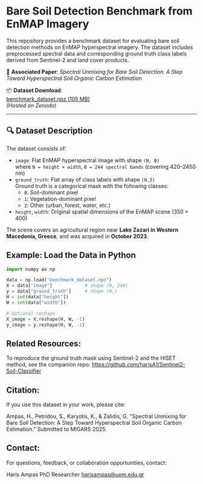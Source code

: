 # Bare Soil Detection Benchmark from EnMAP Imagery

This repository provides a benchmark dataset for evaluating bare soil detection methods on EnMAP hyperspectral imagery. The dataset includes preprocessed spectral data and corresponding ground truth class labels derived from Sentinel-2 and land cover products.

📄 **Associated Paper**: _Spectral Unmixing for Bare Soil Detection: A Step Toward Hyperspectral Soil Organic Carbon Estimation_

📦 **Dataset Download**:  
[benchmark_dataset.npz (105 MB)](https://zenodo.org/record/XXXXXXX/files/benchmark_dataset.npz)  
*(Hosted on Zenodo)*

---

## 🔍 Dataset Description

The dataset consists of:

- `image`: Flat EnMAP hyperspectral image with shape `(N, B)`  
  where `N = height × width`, `B = 244 spectral bands` (covering 420–2450 nm)
- `ground_truth`: Flat array of class labels with shape `(N,3)`  
  Ground truth is a categorical mask with the following classes:
  - `0`: Soil-dominant pixel  
  - `1`: Vegetation-dominant pixel  
  - `2`: Other (urban, forest, water, etc.)
- `height`, `width`: Original spatial dimensions of the EnMAP scene (350 × 400)

The scene covers an agricultural region near **Lake Zazari in Western Macedonia, Greece**, and was acquired in **October 2023**.


Example: Load the Data in Python
--------------------------------
```python
import numpy as np

data = np.load("benchmark_dataset.npz")
X = data["image"]            # shape (N, 244)
y = data["ground_truth"]     # shape (N,)
H = int(data["height"])
W = int(data["width"])

# Optional reshape
X_image = X.reshape(H, W, -1)
y_image = y.reshape(H, W, -1)

```


Related Resources:
------------------
To reproduce the ground truth mask using Sentinel-2 and the HISET method, see the companion repo:
https://github.com/harisA1/Sentinel2-Soil-Classifier

Citation:
---------
If you use this dataset in your work, please cite:

Ampas, H., Petridou, S., Karyotis, K., & Zalidis, G.
"Spectral Unmixing for Bare Soil Detection: A Step Toward Hyperspectral Soil Organic Carbon Estimation."
Submitted to MIGARS 2025.

Contact:
--------
For questions, feedback, or collaboration opportunities, contact:

Haris Ampas
PhD Researcher
harisampas@uom.edu.gr

